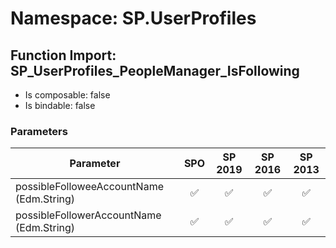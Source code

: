 # Namespace: SP.UserProfiles

## Function Import: SP_UserProfiles_PeopleManager_IsFollowing

- Is composable: false
- Is bindable: false

### Parameters

Parameter | SPO | SP 2019 | SP 2016 | SP 2013
----------|:---:|:-------:|:-------:|:-------:
possibleFolloweeAccountName (Edm.String) | ✅ | ✅ | ✅ | ✅
possibleFollowerAccountName (Edm.String) | ✅ | ✅ | ✅ | ✅